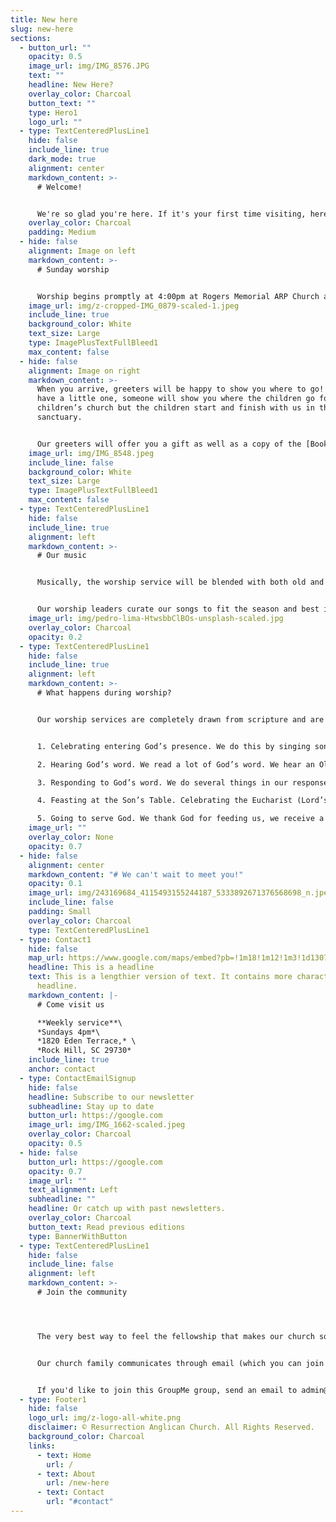 ```yaml
---
title: New here
slug: new-here
sections:
  - button_url: ""
    opacity: 0.5
    image_url: img/IMG_8576.JPG
    text: ""
    headline: New Here?
    overlay_color: Charcoal
    button_text: ""
    type: Hero1
    logo_url: ""
  - type: TextCenteredPlusLine1
    hide: false
    include_line: true
    dark_mode: true
    alignment: center
    markdown_content: >-
      # Welcome!


      W﻿e're so glad you're here. If it's your first time visiting, here's a little info to help get you acquainted with what to expect.
    overlay_color: Charcoal
    padding: Medium
  - hide: false
    alignment: Image on left
    markdown_content: >-
      # S﻿unday worship


      Worship begins promptly at 4:00pm at Rogers Memorial ARP Church at 1820 Eden Terrace, Rock Hill, SC 29730 (across from Sullivan Middle School).
    image_url: img/z-cropped-IMG_0879-scaled-1.jpeg
    include_line: true
    background_color: White
    text_size: Large
    type: ImagePlusTextFullBleed1
    max_content: false
  - hide: false
    alignment: Image on right
    markdown_content: >-
      When you arrive, greeters will be happy to show you where to go! If you
      have a little one, someone will show you where the children go for
      children’s church but the children start and finish with us in the
      sanctuary.


      Our greeters will offer you a gift as well as a copy of the [Book of Common Prayer](https://bcp2019.anglicanchurch.net/) (if you prefer to hold a book instead of use the screens). They’ll also answer any questions you may have and introduce you to our pastor.
    image_url: img/IMG_8548.jpeg
    include_line: false
    background_color: White
    text_size: Large
    type: ImagePlusTextFullBleed1
    max_content: false
  - type: TextCenteredPlusLine1
    hide: false
    include_line: true
    alignment: left
    markdown_content: >-
      # O﻿ur music


      Musically, the worship service will be blended with both old and new (a fancy term would be “ancient-future”). We will sing hymns regularly but also the most recent worship songs.


      O﻿ur worship leaders curate our songs to fit the season and best instill the holy spirit in our congregation.
    image_url: img/pedro-lima-HtwsbbClBOs-unsplash-scaled.jpg
    overlay_color: Charcoal
    opacity: 0.2
  - type: TextCenteredPlusLine1
    hide: false
    include_line: true
    alignment: left
    markdown_content: >-
      # What happens during worship?


      Our worship services are completely drawn from scripture and are rooted in ancient traditions almost as old the Church herself. These services follow a calendar that moves us through seasons of remembering our Savior’s story that impacts our story. Our worship services flow through the same parts every week:


      1. Celebrating entering God’s presence. We do this by singing songs celebrating God’s presence in our midst, remembering Christ’s summary of what it means to be a part of the Church and praying together for the rest of the service.

      2. Hearing God’s word. We read a lot of God’s word. We hear an Old Testament passage, we recite a Psalm passage, we hear a New Testament epistle passage. The reading of God’s word culminates in hearing a passage from one of the four Gospels. And we do this by hearing the reading from the middle of the congregation, a memorial of the fact that our Savior came into our midst and walked among us to save us.

      3. Responding to God’s word. We do several things in our response to God’s word. It starts with a sermon on one of the passages read. Our response continues with reciting the Nicene Creed to remind us in whom we believe. We pray for ourselves and others, we confess our sins and hear that we are forgiven and we take a moment to share peace and love with others in the congregation.

      4. Feasting at the Son’s Table. Celebrating the Eucharist (Lord’s Supper/ Holy Communion) every week is very essential to us. Instituted by our Lord and Savior the night he was handed over to die for our sins, this remembrance fills us physically and spiritually as we once again look to the truth that Jesus died for us and through him we are reconciled to the Father.

      5. Going to serve God. We thank God for feeding us, we receive a blessing and we celebrate that God sends us out into the world, to do what St. Francis of Assisi wrote: “We are called to heal wounds, we are called to unite what is broken, and we are called to lead home those who have lost their way.”
    image_url: ""
    overlay_color: None
    opacity: 0.7
  - hide: false
    alignment: center
    markdown_content: "# W﻿e can't wait to meet you!"
    opacity: 0.1
    image_url: img/243169684_4115493155244187_5333892671376568698_n.jpeg
    include_line: false
    padding: Small
    overlay_color: Charcoal
    type: TextCenteredPlusLine1
  - type: Contact1
    hide: false
    map_url: https://www.google.com/maps/embed?pb=!1m18!1m12!1m3!1d13079.972502539167!2d-80.99647495338147!3d34.95678098181917!2m3!1f0!2f0!3f0!3m2!1i1024!2i768!4f13.1!3m3!1m2!1s0x0%3A0xd0c91ab7c5b8691d!2sResurrection%20Anglican%20Church!5e0!3m2!1sen!2sus!4v1666213161340!5m2!1sen!2sus
    headline: This is a headline
    text: This is a lengthier version of text. It contains more characters than the
      headline.
    markdown_content: |-
      # C﻿ome visit us

      **W﻿eekly service**\
      *S﻿undays 4pm*\
      *1820 Eden Terrace,* \
      *Rock Hill, SC 29730*
    include_line: true
    anchor: contact
  - type: ContactEmailSignup
    hide: false
    headline: Subscribe to our newsletter
    subheadline: Stay up to date
    button_url: https://google.com
    image_url: img/IMG_1662-scaled.jpeg
    overlay_color: Charcoal
    opacity: 0.5
  - hide: false
    button_url: https://google.com
    opacity: 0.7
    image_url: ""
    text_alignment: Left
    subheadline: ""
    headline: Or catch up with past newsletters.
    overlay_color: Charcoal
    button_text: Read previous editions
    type: BannerWithButton
  - type: TextCenteredPlusLine1
    hide: false
    include_line: false
    alignment: left
    markdown_content: >-
      # Join the community




      The very best way to feel the fellowship that makes our church so special is to make connections with other church members and get to know us a little bit better!


      Our church family communicates through email (which you can join above), and in one giant GroupMe chat group. We use this group to share announcements, reminders for church events, prayer requests, and family updates.


      If you'd like to join this GroupMe group, send an email to admin@resurrectionrockhill.org with your name, email, and phone number, and we'll send you an invitation.
  - type: Footer1
    hide: false
    logo_url: img/z-logo-all-white.png
    disclaimer: © Resurrection Anglican Church. All Rights Reserved.
    background_color: Charcoal
    links:
      - text: Home
        url: /
      - text: About
        url: /new-here
      - text: Contact
        url: "#contact"
---
```

